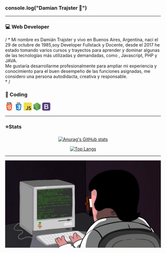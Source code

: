 

### console.log("Damian Trajster 👋") 








---
### 💻 Web Developer 
/ * Mi nombre es Damián Trajster y vivo en Buenos Aires, Argentina, nací el 29 de octubre de 1985,soy Developer Fullstack y Docente, desde el 2017 he estado tomando varios cursos y trayectos para aprender y dominar algunas de las tecnologías  más utilizadas y demandadas, como , Javascript, PHP y JAVA. <br>
Me gustaría desarrollarme profesionalmente para ampliar mi experiencia y conocimiento para el buen desempeño de las funciones asignadas, me considero una persona autodidacta, creativa y responsable.<br> * /


### 🚀 Coding

<img width="26px" src="https://raw.githubusercontent.com/github/explore/80688e429a7d4ef2fca1e82350fe8e3517d3494d/topics/html/html.png"> <img width="26px" src="https://raw.githubusercontent.com/github/explore/80688e429a7d4ef2fca1e82350fe8e3517d3494d/topics/css/css.png"> <img width="26px" src="https://raw.githubusercontent.com/github/explore/80688e429a7d4ef2fca1e82350fe8e3517d3494d/topics/javascript/javascript.png"> <img width="26px" src="https://raw.githubusercontent.com/github/explore/80688e429a7d4ef2fca1e82350fe8e3517d3494d/topics/nodejs/nodejs.png"> <img width="26px" src="https://raw.githubusercontent.com/github/explore/80688e429a7d4ef2fca1e82350fe8e3517d3494d/topics/bootstrap/bootstrap.png"> 



---


 ### ⭐Stats  

[<p align="center"> ![Anurag's GitHub stats](https://github-readme-stats.vercel.app/api?username=DamianTrajster&show_icons=true&theme=dark)](https://github.com/DamianTrajster/github-readme-stats)

<!-- Lenguajes usados -->
[<p align="center">![Top Langs](https://github-readme-stats.vercel.app/api/top-langs/?username=DamianTrajster&layout=compact&theme=dark)](https://github.com/DamianTrajster/github-readme-stats)

---
<img width="auto" src="gifprogramer.gif">






